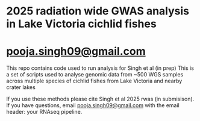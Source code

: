 # 2025 radiation wide GWAS analysis in Lake Victoria cichlid fishes
# pooja.singh09@gmail.com
This repo contains code used to run analysis for Singh et al (in prep)
This is a set of scripts used to analyse genomic data from ~500 WGS samples across multiple species of cichlid fishes from Lake Victoria and nearby crater lakes


If you use these methods please cite Singh et al 2025 rwas (in submisison). If you have questions, email pooja.singh09@gmail.com with the email header: your RNAseq pipeline.
